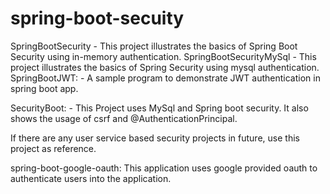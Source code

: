 # spring-boot-secuity
SpringBootSecurity - This project illustrates the basics of Spring Boot Security using in-memory authentication.
SpringBootSecurityMySql - This project illustrates the basics of Spring Security using mysql authentication.
SpringBootJWT: - A sample program to demonstrate JWT authentication in spring boot app.

SecurityBoot: - This Project uses MySql and Spring boot security. It also shows the usage of csrf and @AuthenticationPrincipal.

If there are any user service based security projects in future, use this project as reference.

spring-boot-google-oauth:  This application uses google provided oauth to authenticate users into the application.
